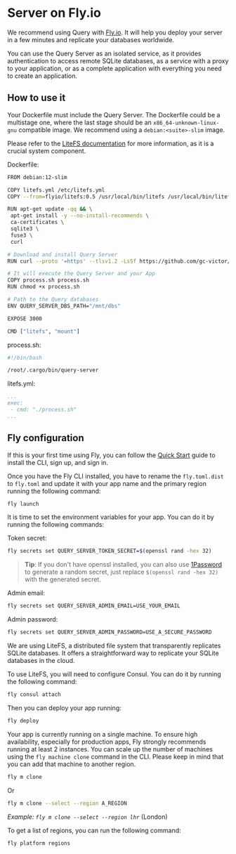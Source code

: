 # Server on Fly.io

We recommend using Query with [Fly.io](https://fly.io). It will help you deploy your server in a few minutes and replicate your databases worldwide.

You can use the Query Server as an isolated service, as it provides authentication to access remote SQLite databases, as a service with a proxy to your application, or as a complete application with everything you need to create an application.

## How to use it

Your Dockerfile must include the Query Server. The Dockerfile could be a multistage one, where the last stage should be an `x86_64-unknown-linux-gnu` compatible image. We recommend using a `debian:<suite>-slim` image.

Please refer to the [LiteFS documentation](https://fly.io/docs/litefs/speedrun/) for more information, as it is a crucial system component.

Dockerfile:

```sh
FROM debian:12-slim

COPY litefs.yml /etc/litefs.yml
COPY --from=flyio/litefs:0.5 /usr/local/bin/litefs /usr/local/bin/litefs

RUN apt-get update -qq && \
 apt-get install -y --no-install-recommends \
 ca-certificates \
 sqlite3 \
 fuse3 \
 curl

# Download and install Query Server
RUN curl --proto '=https' --tlsv1.2 -LsSf https://github.com/gc-victor/query/releases/latest/download/query-server-installer.sh | sh

# It will execute the Query Server and your App
COPY process.sh process.sh
RUN chmod +x process.sh

# Path to the Query databases
ENV QUERY_SERVER_DBS_PATH="/mnt/dbs"

EXPOSE 3000

CMD ["litefs", "mount"]
```

process.sh:

```bash
#!/bin/bash

/root/.cargo/bin/query-server
```

litefs.yml:

```yml
...
exec:
 - cmd: "./process.sh"
...
```

## Fly configuration

If this is your first time using Fly, you can follow the [Quick Start](https://fly.io/docs/getting-started/launch/) guide to install the CLI, sign up, and sign in.

Once you have the Fly CLI installed, you have to rename the `fly.toml.dist` to `fly.toml` and update it with your app name and the primary region running the following command:

```sh
fly launch
```

It is time to set the environment variables for your app. You can do it by running the following commands:

Token secret:

```sh
fly secrets set QUERY_SERVER_TOKEN_SECRET=$(openssl rand -hex 32)
```

> **Tip**: If you don't have openssl installed, you can also use
> [1Password](https://1password.com/password-generator) to generate a random
> secret, just replace `$(openssl rand -hex 32)` with the generated secret.

Admin email:

```sh
fly secrets set QUERY_SERVER_ADMIN_EMAIL=USE_YOUR_EMAIL
```

Admin password:

```sh
fly secrets set QUERY_SERVER_ADMIN_PASSWORD=USE_A_SECURE_PASSWORD
```

We are using LiteFS, a distributed file system that transparently replicates SQLite databases. It offers a straightforward way to replicate your SQLite databases in the cloud.

To use LiteFS, you will need to configure Consul. You can do it by running the following command:

```sh
fly consul attach
```

Then you can deploy your app running:

```sh
fly deploy
```

Your app is currently running on a single machine. To ensure high availability, especially for production apps, Fly strongly recommends running at least 2 instances. You can scale up the number of machines using the `fly machine clone` command in the CLI. Please keep in mind that you can add that machine to another region.

```sh
fly m clone
```

Or

```sh
fly m clone --select --region A_REGION
```

*Example: `fly m clone --select --region lhr`* (London)

To get a list of regions, you can run the following command:

```sh
fly platform regions
```
